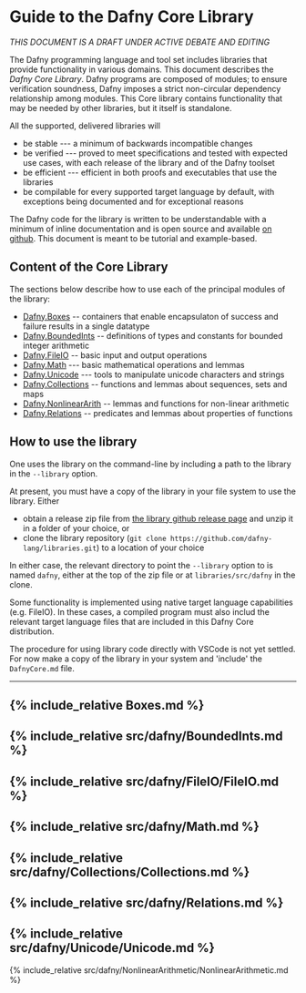
# Guide to the Dafny Core Library

_THIS DOCUMENT IS A DRAFT UNDER ACTIVE DEBATE AND EDITING_

The Dafny programming language and tool set includes
libraries that provide functionality in various domains. This document describes 
the _Dafny Core Library_. Dafny programs are composed of modules; to ensure
verification soundness, Dafny imposes a strict non-circular dependency relationship
among modules. This Core library contains functionality that may be needed
by other libraries, but it itself is standalone.

All the supported, delivered libraries will
- be stable --- a minimum of backwards incompatible changes
- be verified --- proved to meet specifications and tested with expected use cases,
with each release of the library and of the Dafny toolset
- be efficient --- efficient in both proofs and executables that use the libraries
- be compilable for every supported target language by default, with exceptions being documented and for exceptional reasons

The Dafny code for the library is written to be understandable with a minimum of inline documentation
and is open source and available [on github](https://github.com/dafny-lang/libraries). This document is
meant to be tutorial and example-based.

## Content of the Core Library

The sections below describe how to use each of the principal modules of the library:
- [Dafny.Boxes](#sec-boxes) -- containers that enable encapsulaton of success and failure results in a single datatype
- [Dafny.BoundedInts](#sec-boundedints) -- definitions of types and constants for bounded integer arithmetic
- [Dafny.FileIO](#sec-fileio) -- basic input and output operations
- [Dafny.Math](#sec-math) --- basic mathematical operations and lemmas
- [Dafny.Unicode](#sec-unicode) --- tools to manipulate unicode characters and strings
- [Dafny.Collections](#sec-collections) -- functions and lemmas about sequences, sets and maps
- [Dafny.NonlinearArith](sec-nonlinear-arith) --  lemmas and functions for non-linear arithmetic
- [Dafny.Relations](#sec-relations) -- predicates and lemmas about properties of functions


## How to use the library

One uses the library on the command-line by including a path to the library in the `--library` option.

At present, you must have a copy of the library in your file system to use the library. Either
- obtain a release zip file from [the library github release page](https://github.com/dafny-lang/libraries/releases) and unzip it in a folder of your choice, or
- clone the library repository (`git clone https://github.com/dafny-lang/libraries.git`) to a location of your choice

In either case, the relevant directory to point the `--library` option to is named `dafny`, either at the top of the zip file or at `libraries/src/dafny` in the clone. 

Some functionality is implemented using native target language capabilities (e.g. FileIO). In these cases, a compiled program must also includ the relevant target
language files that are included in this Dafny Core distribution.

The procedure for using library code directly with VSCode is not yet settled. For now make a copy of the library in your system and  'include' the `DafnyCore.md` file.


---
{% include_relative Boxes.md %}
---
{% include_relative src/dafny/BoundedInts.md %}
---
{% include_relative src/dafny/FileIO/FileIO.md %}
---
{% include_relative src/dafny/Math.md %}
---
{% include_relative src/dafny/Collections/Collections.md %}
---
{% include_relative src/dafny/Relations.md %}
---
{% include_relative src/dafny/Unicode/Unicode.md %}
---
{% include_relative src/dafny/NonlinearArithmetic/NonlinearArithmetic.md %}

